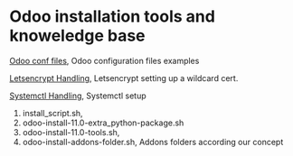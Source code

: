 # Odoo installation tools and knoweledge base


[Odoo conf files](./conf_files "Odoo conf files"),
Odoo configuration files examples

[Letsencrypt Handling](./letsencrypt "Letsencrypt"),
Letsencrypt setting up a wildcard cert.

[Systemctl Handling](./systemctl "Systemctl"),
Systemctl setup




1. install_script.sh,
2. odoo-install-11.0-extra_python-package.sh
3. odoo-install-11.0-tools.sh,
4. odoo-install-addons-folder.sh, Addons folders according our concept
